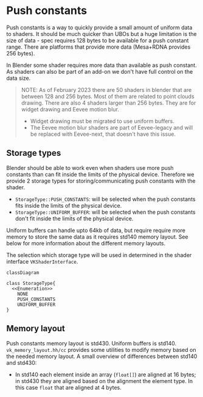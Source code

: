 
# Push constants

Push constants is a way to quickly provide a small amount of uniform data to shaders.
It should be much quicker than UBOs but a huge limitation is the size of data - spec
requires 128 bytes to be available for a push constant range. There are platforms
that provide more data (Mesa+RDNA provides 256 bytes).

In Blender some shader requires more data than available as push constant. As shaders
can also be part of an add-on we don't have full control on the data size.

> NOTE: As of February 2023 there are 50 shaders in blender that are between 128 and 256 bytes.
> Most of them are related to point clouds drawing. There are also 4 shaders larger than
> 256 bytes. They are for widget drawing and Eevee motion blur.
>
> - Widget drawing must be migrated to use uniform buffers.
> - The Eevee motion blur shaders are part of Eevee-legacy and will be replaced
>   with Eevee-next, that doesn't have this issue.


## Storage types

Blender should be able to work even when shaders use more push constants than can fit
inside the limits of the physical device. Therefore we provide 2 storage types for
storing/communicating push constants with the shader.

- `StorageType::PUSH_CONSTANTS`: will be selected when the push constants fits inside the limits
  of the physical device.
- `StorageType::UNIFORM_BUFFER`: will be selected when the push constants don't fit inside the
  limits of the physical device.

Uniform buffers can handle upto 64kb of data, but require require more memory to store the
same data as it requires std140 memory layout. See below for more information about the
different memory layouts.

The selection which storage type will be used in determined in the shader interface
`VKShaderInterface`.

``` mermaid
classDiagram

class StorageType{
  <<Enumeration>>
    NONE
    PUSH_CONSTANTS
    UNIFORM_BUFFER
}

```

## Memory layout

Push constants memory layout is std430. Uniform buffers is std140.
`vk_memory_layout.hh/cc` provides some utilities to modify memory based on the needed memory
layout. A small overview of differences between std140 and std430:

- In std140 each element inside an array (`float[]`) are aligned at 16 bytes; in std430 they
  are aligned based on the alignment the element type. In this case `float` that are aligned at
  4 bytes.


